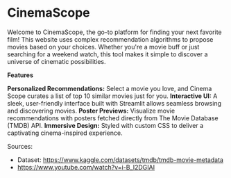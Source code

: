 # CinemaScope
Welcome to CinemaScope, the go-to platform for finding your next favorite film! This website uses complex recommendation algorithms to propose movies based on your choices. Whether you're a movie buff or just searching for a weekend watch, this tool makes it simple to discover a universe of cinematic possibilities.

**Features**

**Personalized Recommendations:** Select a movie you love, and Cinema Scope curates a list of top 10 similar movies just for you.
**Interactive UI:** A sleek, user-friendly interface built with Streamlit allows seamless browsing and discovering movies.
**Poster Previews:** Visualize movie recommendations with posters fetched directly from The Movie Database (TMDB) API.
**Immersive Design:** Styled with custom CSS to deliver a captivating cinema-inspired experience.

Sources:
  - Dataset: https://www.kaggle.com/datasets/tmdb/tmdb-movie-metadata
  - https://www.youtube.com/watch?v=i-B_I2DGIAI
